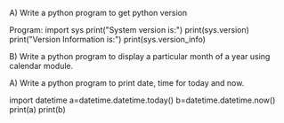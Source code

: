 A) Write a python program to get python version

Program:
import sys
print("System version is:")
print(sys.version)
print("Version Information is:")
print(sys.version_info)


B) Write a python program to display a particular month of a year using calendar module.

A) Write a python program to print date, time for today and now.

import datetime
a=datetime.datetime.today()
b=datetime.datetime.now()
print(a)
print(b)


